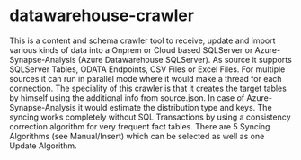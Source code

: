 # datawarehouse-crawler
This is a content and schema crawler tool to receive, update and import various kinds of data into a Onprem or Cloud based SQLServer or Azure-Synapse-Analysis (Azure Datawarehouse SQLServer). As source it supports SQLServer Tables, ODATA Endpoints, CSV Files or Excel Files. For multiple sources it can run in parallel mode where it would make a thread for each connection. The speciality of this crawler is that it creates the target tables by himself using the additional info from source.json. In case of Azure-Synapse-Analysis it would estimate the distribution type and keys. The syncing works completely without SQL Transactions by using a consistency correction algorithm for very frequent fact tables. There are 5 Syncing Algorithms (see Manual/Insert) which can be selected as well as one Update Algorithm.
